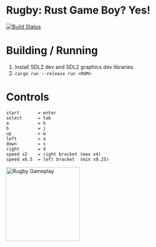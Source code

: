 # Rugby: Rust Game Boy? Yes!
[![Build Status](https://travis-ci.org/wez470/Rugby.svg?branch=master)](https://travis-ci.org/wez470/Rugby)

# Building / Running
1. Install SDL2 dev and SDL2 graphics dev libraries.
1. `cargo run --release run <ROM>`

# Controls
```
start       = enter
select      = tab
a           = k
b           = j
up          = w
left        = a
down        = s
right       = d
speed x2    = right bracket (max x4)
speed x0.5  = left bracket  (min x0.25)
```

<img src="https://i.imgur.com/YkgtiOI.png" alt="Rugby Gameplay" width="200"/>
